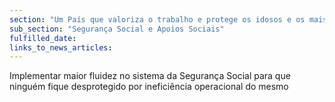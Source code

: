 ```yaml
---
section: "Um País que valoriza o trabalho e protege os idosos e os mais vulneráveis"
sub_section: "Segurança Social e Apoios Sociais"
fulfilled_date:
links_to_news_articles:
---
```


Implementar maior fluidez no sistema da Segurança Social para que ninguém fique desprotegido por ineficiência operacional do mesmo